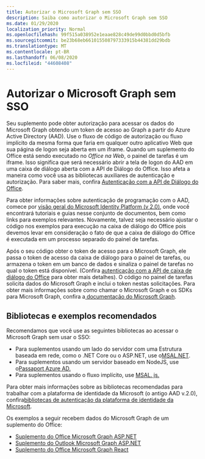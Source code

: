 ```yaml
---
title: Autorizar o Microsoft Graph sem SSO
description: Saiba como autorizar o Microsoft Graph sem SSO
ms.date: 01/29/2020
localization_priority: Normal
ms.openlocfilehash: 99f515a038952e1eaae828c49de99d0bbd0d5bfb
ms.sourcegitcommit: be23b68eb661015508797333915b44381dd29bdb
ms.translationtype: MT
ms.contentlocale: pt-BR
ms.lasthandoff: 06/08/2020
ms.locfileid: "44608408"
---
```

# <a name="authorize-to-microsoft-graph-without-sso"></a>Autorizar o Microsoft Graph sem SSO

Seu suplemento pode obter autorização para acessar os dados do Microsoft Graph obtendo um token de acesso ao Graph a partir do Azure Active Directory (AAD). Use o fluxo de código de autorização ou fluxo implícito da mesma forma que faria em qualquer outro aplicativo Web que sua página de logon seja aberta em um iframe. Quando um suplemento do Office está sendo executado no *Office na Web*, o painel de tarefas é um iframe. Isso significa que será necessário abrir a tela de logon do AAD em uma caixa de diálogo aberta com a API de Diálogo do Office. Isso afeta a maneira como você usa as bibliotecas auxiliares de autenticação e autorização. Para saber mais, confira [Autenticação com a API de Diálogo do Office](auth-with-office-dialog-api.md).

Para obter informações sobre autenticação de programação com o AAD, comece por [visão geral do Microsoft Identity Platform (v 2.0)](/azure/active-directory/develop/v2-overview), onde você encontrará tutoriais e guias nesse conjunto de documentos, bem como links para exemplos relevantes. Novamente, talvez seja necessário ajustar o código nos exemplos para execução na caixa de diálogo do Office pois devemos levar em consideração o fato de que a caixa de diálogo do Office é executada em um processo separado do painel de tarefas.

Após o seu código obter o token de acesso para o Microsoft Graph, ele passa o token de acesso da caixa de diálogo para o painel de tarefas, ou armazena o token em um banco de dados e sinaliza o painel de tarefas no qual o token está disponível. (Confira [autenticação com a API de caixa de diálogo do Office](auth-with-office-dialog-api.md) para obter mais detalhes). O código no painel de tarefas solicita dados do Microsoft Graph e inclui o token nestas solicitações. Para obter mais informações sobre como chamar o Microsoft Graph e os SDKs para Microsoft Graph, confira a[ documentação do Microsoft Graph](/graph/).

## <a name="recommended-libraries-and-samples"></a>Bibliotecas e exemplos recomendados

Recomendamos que você use as seguintes bibliotecas ao acessar o Microsoft Graph sem usar o SSO:

- Para suplementos usando um lado do servidor com uma Estrutura baseada em rede, como o .NET Core ou o ASP.NET, use o[MSAL.NET](https://github.com/AzureAD/microsoft-authentication-library-for-dotnet/wiki#conceptual-documentation).
- Para suplementos usando um servidor baseado em NodeJS, use o[Passaport Azure AD.](https://github.com/AzureAD/passport-azure-ad)
- Para suplementos usando o fluxo implícito, use [MSAL. js.](https://github.com/AzureAD/microsoft-authentication-library-for-js/wiki)

Para obter mais informações sobre as bibliotecas recomendadas para trabalhar com a plataforma de identidade da Microsoft (o antigo AAD v.2.0), confira[bibliotecas de autenticação da plataforma de identidade da Microsoft](/azure/active-directory/develop/reference-v2-libraries).

Os exemplos a seguir recebem dados do Microsoft Graph de um suplemento do Office:

- [Suplemento do Office Microsoft Graph ASP.NET](https://github.com/OfficeDev/PnP-OfficeAddins/tree/master/Samples/auth/Office-Add-in-Microsoft-Graph-ASPNET)
- [Suplemento do Outlook Microsoft Graph ASP.NET](https://github.com/OfficeDev/PnP-OfficeAddins/tree/master/Samples/auth/Outlook-Add-in-Microsoft-Graph-ASPNET)
- [Suplemento do Office Microsoft Graph React](https://github.com/OfficeDev/PnP-OfficeAddins/tree/master/Samples/auth/Office-Add-in-Microsoft-Graph-React)

